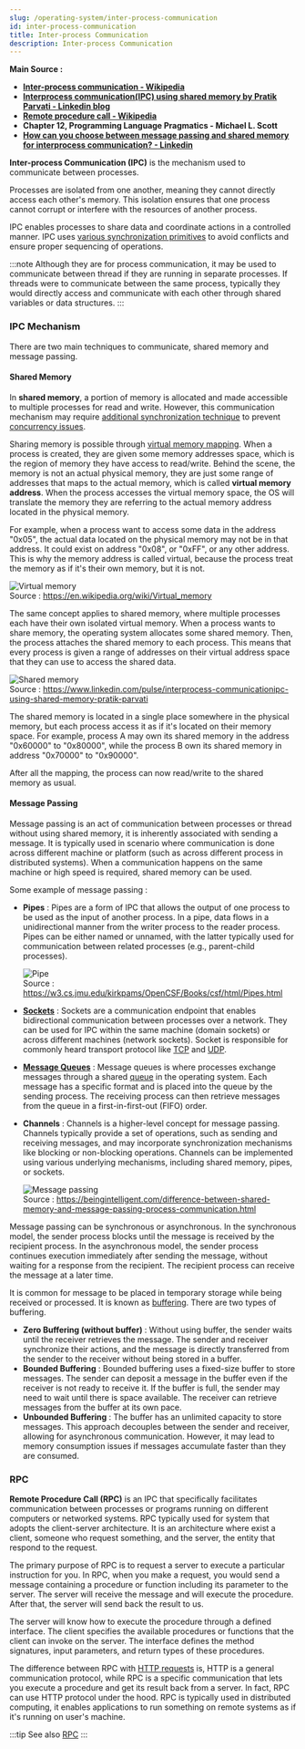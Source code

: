 ```yaml
---
slug: /operating-system/inter-process-communication
id: inter-process-communication
title: Inter-process Communication
description: Inter-process Communication
---
```


**Main Source :**

- **[Inter-process communication - Wikipedia](https://en.wikipedia.org/wiki/Inter-process_communication)**
- **[Interprocess communication(IPC) using shared memory by Pratik Parvati - Linkedin blog](https://www.linkedin.com/pulse/interprocess-communicationipc-using-shared-memory-pratik-parvati)**
- **[Remote procedure call - Wikipedia](https://en.wikipedia.org/wiki/Remote_procedure_call)**
- **Chapter 12, Programming Language Pragmatics - Michael L. Scott**
- **[How can you choose between message passing and shared memory for interprocess communication? - Linkedin](https://www.linkedin.com/advice/0/how-can-you-choose-between-message-passing-shared)**

**Inter-process Communication (IPC)** is the mechanism used to communicate between processes.

Processes are isolated from one another, meaning they cannot directly access each other's memory. This isolation ensures that one process cannot corrupt or interfere with the resources of another process.

IPC enables processes to share data and coordinate actions in a controlled manner. IPC uses [various synchronization primitives](/operating-system/multithreading#synchronization-primitives) to avoid conflicts and ensure proper sequencing of operations.

:::note
Although they are for process communication, it may be used to communicate between thread if they are running in separate processes. If threads were to communicate between the same process, typically they would directly access and communicate with each other through shared variables or data structures.
:::

### IPC Mechanism

There are two main techniques to communicate, shared memory and message passing.

#### Shared Memory

In **shared memory**, a portion of memory is allocated and made accessible to multiple processes for read and write. However, this communication mechanism may require [additional synchronization technique](/operating-system/multithreading#thread-synchronization) to prevent [concurrency issues](/operating-system/multithreading#multithreading-problems).

Sharing memory is possible through [virtual memory mapping](/operating-system/memory-management#virtual-addressing). When a process is created, they are given some memory addresses space, which is the region of memory they have access to read/write. Behind the scene, the memory is not an actual physical memory, they are just some range of addresses that maps to the actual memory, which is called **virtual memory address**. When the process accesses the virtual memory space, the OS will translate the memory they are referring to the actual memory address located in the physical memory.

For example, when a process want to access some data in the address "0x05", the actual data located on the physical memory may not be in that address. It could exist on address "0x08", or "0xFF", or any other address. This is why the memory address is called virtual, because the process treat the memory as if it's their own memory, but it is not.

![Virtual memory](./virtual-memory.png)  
Source : https://en.wikipedia.org/wiki/Virtual_memory

The same concept applies to shared memory, where multiple processes each have their own isolated virtual memory. When a process wants to share memory, the operating system allocates some shared memory. Then, the process attaches the shared memory to each process. This means that every process is given a range of addresses on their virtual address space that they can use to access the shared data.

![Shared memory](./shared-memory.png)  
Source : https://www.linkedin.com/pulse/interprocess-communicationipc-using-shared-memory-pratik-parvati

The shared memory is located in a single place somewhere in the physical memory, but each process access it as if it's located on their memory space. For example, process A may own its shared memory in the address "0x60000" to "0x80000", while the process B own its shared memory in address "0x70000" to "0x90000".

After all the mapping, the process can now read/write to the shared memory as usual.

#### Message Passing

Message passing is an act of communication between processes or thread without using shared memory, it is inherently associated with sending a message. It is typically used in scenario where communication is done across different machine or platform (such as across different process in distributed systems). When a communication happens on the same machine or high speed is required, shared memory can be used.

Some example of message passing :

- **Pipes** : Pipes are a form of IPC that allows the output of one process to be used as the input of another process. In a pipe, data flows in a unidirectional manner from the writer process to the reader process. Pipes can be either named or unnamed, with the latter typically used for communication between related processes (e.g., parent-child processes).

  ![Pipe](./pipe.png)  
   Source : https://w3.cs.jmu.edu/kirkpams/OpenCSF/Books/csf/html/Pipes.html

- **[Sockets](/computer-networking/socket)** : Sockets are a communication endpoint that enables bidirectional communication between processes over a network. They can be used for IPC within the same machine (domain sockets) or across different machines (network sockets). Socket is responsible for commonly heard transport protocol like [TCP](/computer-networking/tcp-protocol) and [UDP](/computer-networking/udp).
- **[Message Queues](/backend-system/message-broker)** : Message queues is where processes exchange messages through a shared [queue](/data-structures-and-algorithms/queue) in the operating system. Each message has a specific format and is placed into the queue by the sending process. The receiving process can then retrieve messages from the queue in a first-in-first-out (FIFO) order.
- **Channels** : Channels is a higher-level concept for message passing. Channels typically provide a set of operations, such as sending and receiving messages, and may incorporate synchronization mechanisms like blocking or non-blocking operations. Channels can be implemented using various underlying mechanisms, including shared memory, pipes, or sockets.

  ![Message passing](./message-passing.png)  
   Source : https://beingintelligent.com/difference-between-shared-memory-and-message-passing-process-communication.html

Message passing can be synchronous or asynchronous. In the synchronous model, the sender process blocks until the message is received by the recipient process. In the asynchronous model, the sender process continues execution immediately after sending the message, without waiting for a response from the recipient. The recipient process can receive the message at a later time.

It is common for message to be placed in temporary storage while being received or processed. It is known as [buffering](/computer-and-programming-fundamentals/memory#buffer). There are two types of buffering.

- **Zero Buffering (without buffer)** : Without using buffer, the sender waits until the receiver retrieves the message. The sender and receiver synchronize their actions, and the message is directly transferred from the sender to the receiver without being stored in a buffer.
- **Bounded Buffering** : Bounded buffering uses a fixed-size buffer to store messages. The sender can deposit a message in the buffer even if the receiver is not ready to receive it. If the buffer is full, the sender may need to wait until there is space available. The receiver can retrieve messages from the buffer at its own pace.
- **Unbounded Buffering** : The buffer has an unlimited capacity to store messages. This approach decouples between the sender and receiver, allowing for asynchronous communication. However, it may lead to memory consumption issues if messages accumulate faster than they are consumed.

### RPC

**Remote Procedure Call (RPC)** is an IPC that specifically facilitates communication between processes or programs running on different computers or networked systems. RPC typically used for system that adopts the client-server architecture. It is an architecture where exist a client, someone who request something, and the server, the entity that respond to the request.

The primary purpose of RPC is to request a server to execute a particular instruction for you. In RPC, when you make a request, you would send a message containing a procedure or function including its parameter to the server. The server will receive the message and will execute the procedure. After that, the server will send back the result to us.

The server will know how to execute the procedure through a defined interface. The client specifies the available procedures or functions that the client can invoke on the server. The interface defines the method signatures, input parameters, and return types of these procedures.

The difference between RPC with [HTTP requests](/computer-networking/http-https) is, HTTP is a general communication protocol, while RPC is a specific communication that lets you execute a procedure and get its result back from a server. In fact, RPC can use HTTP protocol under the hood. RPC is typically used in distributed computing, it enables applications to run something on remote systems as if it's running on user's machine.

:::tip
See also [RPC](/backend-system/rpc)
:::
